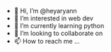 - 👋 Hi, I’m @heyaryann
- 👀 I’m interested in web dev
- 🌱 I’m currently learning python
- 💞️ I’m looking to collaborate on 
- 📫 How to reach me ...

<!---
heyaryann/heyaryann is a ✨ special ✨ repository because its `README.md` (this file) appears on your GitHub profile.
You can click the Preview link to take a look at your changes.
--->

